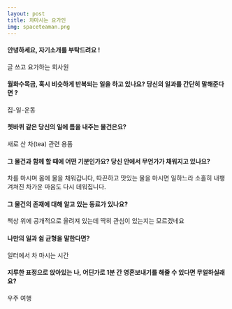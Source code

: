 ```yaml
---
layout: post
title: 차마시는 요가인
img: spaceteaman.png
---
```



#### 안녕하세요, 자기소개를 부탁드려요 !

글 쓰고 요가하는 회사원


#### 월화수목금, 혹시 비슷하게 반복되는 일을 하고 있나요? 당신의 일과를 간단히 말해준다면 ?

집-일-운동

#### 쳇바퀴 같은 당신의 일에 틈을 내주는 물건은요?

새로 산 차(tea) 관련 용품

#### 그 물건과 함께 할 때에 어떤 기분인가요? 당신 안에서 무언가가 채워지고 있나요?

차를 마시며 몸에 물을 채워갑니다, 따끈하고 맛있는 물을 마시면 일하느라 소홀히 내팽겨쳐진 차가운 마음도 다시 데워집니다.


#### 그 물건의 존재에 대해 알고 있는 동료가 있나요?

책상 위에 공개적으로 올려져 있는데 딱히 관심이 있는지는 모르겠네요

#### 나만의 일과 쉼 균형을 말한다면?

일터에서 차 마시는 시간

#### 지루한 표정으로 앉아있는 나, 어딘가로 1분 간 영혼보내기를 해줄 수 있다면 무얼하실래요?

우주 여행
